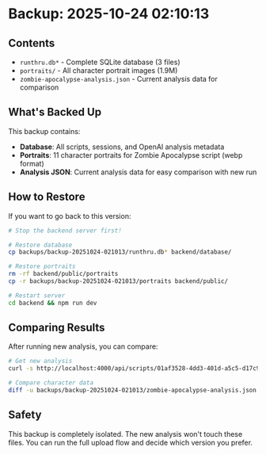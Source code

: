 # Backup: 2025-10-24 02:10:13

## Contents

- `runthru.db*` - Complete SQLite database (3 files)
- `portraits/` - All character portrait images (1.9M)
- `zombie-apocalypse-analysis.json` - Current analysis data for comparison

## What's Backed Up

This backup contains:
- **Database**: All scripts, sessions, and OpenAI analysis metadata
- **Portraits**: 11 character portraits for Zombie Apocalypse script (webp format)
- **Analysis JSON**: Current analysis data for easy comparison with new run

## How to Restore

If you want to go back to this version:

```bash
# Stop the backend server first!

# Restore database
cp backups/backup-20251024-021013/runthru.db* backend/database/

# Restore portraits
rm -rf backend/public/portraits
cp -r backups/backup-20251024-021013/portraits backend/public/

# Restart server
cd backend && npm run dev
```

## Comparing Results

After running new analysis, you can compare:

```bash
# Get new analysis
curl -s http://localhost:4000/api/scripts/01af3528-4dd3-401d-a5c5-d17c96c445ac > new-analysis.json

# Compare character data
diff -u backups/backup-20251024-021013/zombie-apocalypse-analysis.json new-analysis.json
```

## Safety

This backup is completely isolated. The new analysis won't touch these files.
You can run the full upload flow and decide which version you prefer.
